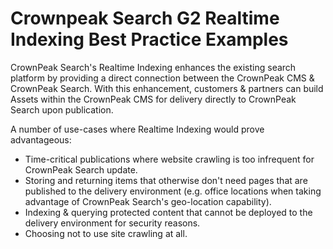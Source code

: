 # Crownpeak Search G2 Realtime Indexing Best Practice Examples

CrownPeak Search's Realtime Indexing enhances the existing search platform by providing a direct connection between the CrownPeak CMS & CrownPeak Search. With this enhancement, customers & partners can build Assets within the CrownPeak CMS for delivery directly to CrownPeak Search upon publication.

A number of use-cases where Realtime Indexing would prove advantageous:

* Time-critical publications where website crawling is too infrequent for CrownPeak Search update.
* Storing and returning items that otherwise don't need pages that are published to the delivery environment (e.g. office locations when taking advantage of CrownPeak Search's geo-location capability).
* Indexing & querying protected content that cannot be deployed to the delivery environment for security reasons.
* Choosing not to use site crawling at all.